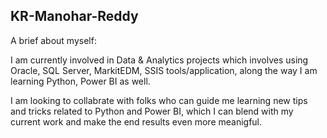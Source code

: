 ## KR-Manohar-Reddy

A brief about myself:

I am currently involved in Data & Analytics projects which involves using Oracle, SQL Server, MarkitEDM, SSIS tools/application, along the way I am learning Python, Power BI as well.

I am looking to collabrate with folks who can guide me learning new tips and tricks related to Python and Power BI, which I can blend with my current work and make the end results even more meanigful.
